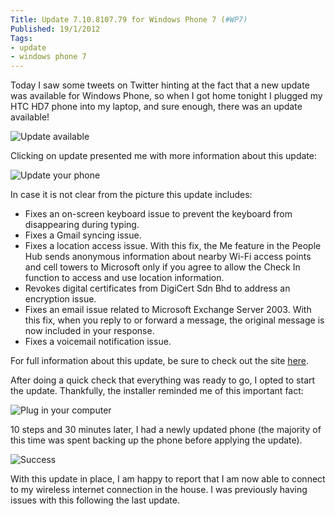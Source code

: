 ```yaml
---
Title: Update 7.10.8107.79 for Windows Phone 7 (#WP7)
Published: 19/1/2012
Tags:
- update
- windows phone 7
---
```


Today I saw some tweets on Twitter hinting at the fact that a new update was available for Windows Phone, so when I got home tonight I plugged my HTC HD7 phone into my laptop, and sure enough, there was an update available!

![Update available](https://gep13wpstorage.blob.core.windows.net/gep13/2012/1/19/1._Update_Available.png)

Clicking on update presented me with more information about this update:

![Update your phone](https://gep13wpstorage.blob.core.windows.net/gep13/2012/1/19/2._Update_Your_Phone.png)

In case it is not clear from the picture this update includes:

- Fixes an on-screen keyboard issue to prevent the keyboard from disappearing during typing.
- Fixes a Gmail syncing issue.
- Fixes a location access issue. With this fix, the Me feature in the People Hub sends anonymous information about nearby Wi-Fi access points and cell towers to Microsoft only if you agree to allow the Check In function to access and use location information.
- Revokes digital certificates from DigiCert Sdn Bhd to address an encryption issue.
- Fixes an email issue related to Microsoft Exchange Server 2003. With this fix, when you reply to or forward a message, the original message is now included in your response.
- Fixes a voicemail notification issue.

For full information about this update, be sure to check out the site [here](http://www.microsoft.com/windowsphone/en-us/howto/wp7/basics/update-history.aspx).

After doing a quick check that everything was ready to go, I opted to start the update. Thankfully, the installer reminded me of this important fact:

![Plug in your computer](https://gep13wpstorage.blob.core.windows.net/gep13/2011/1/19/3._Plug_in_computer.png)

10 steps and 30 minutes later, I had a newly updated phone (the majority of this time was spent backing up the phone before applying the update).

![Success](https://gep13wpstorage.blob.core.windows.net/gep13/2011/1/19/5._Success.png)

With this update in place, I am happy to report that I am now able to connect to my wireless internet connection in the house. I was previously having issues with this following the last update.
